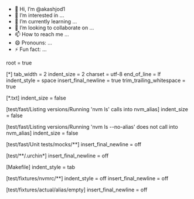 - 👋 Hi, I’m @akashjod1
- 👀 I’m interested in ...
- 🌱 I’m currently learning ...
- 💞️ I’m looking to collaborate on ...
- 📫 How to reach me ...
- 😄 Pronouns: ...
- ⚡ Fun fact: ...

<!---
akashjod1/akashjod1 is a ✨ special ✨ repository because its `README.md` (this file) appears on your GitHub profile.
You can click the Preview link to take a look at your changes.
--->
root = true

[*]
tab_width = 2
indent_size = 2
charset = utf-8
end_of_line = lf
indent_style = space
insert_final_newline = true
trim_trailing_whitespace = true

[*.txt]
indent_size = false

[test/fast/Listing versions/Running 'nvm ls' calls into nvm_alias]
indent_size = false

[test/fast/Listing versions/Running 'nvm ls --no-alias' does not call into nvm_alias]
indent_size = false

[test/fast/Unit tests/mocks/**]
insert_final_newline = off

[test/**/.urchin*]
insert_final_newline = off

[Makefile]
indent_style = tab

[test/fixtures/nvmrc/**]
indent_style = off
insert_final_newline = off

[test/fixtures/actual/alias/empty]
insert_final_newline = off
